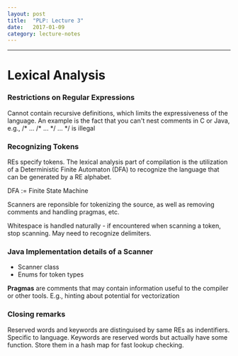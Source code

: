 ```yaml
---
layout: post
title:  "PLP: Lecture 3"
date:   2017-01-09
category: lecture-notes
---
```


<script type="text/javascript" async
  src="https://cdn.mathjax.org/mathjax/latest/MathJax.js?config=TeX-MML-AM_CHTML">
</script>

<script type="text/x-mathjax-config">
MathJax.Hub.Config({
  TeX: { equationNumbers: { autoNumber: "AMS" } },
  tex2jax: {inlineMath: [['$','$'], ['\\(','\\)']]}
});
</script>

---

# Lexical Analysis

### Restrictions on Regular Expressions

Cannot contain recursive definitions, which limits the expressiveness of the language. An example is the fact that you can't nest comments in C or Java, e.g., /* ... /* ... */ ... */ is illegal

### Recognizing Tokens

REs specify tokens. The lexical analysis part of compilation is the utilization of a Deterministic Finite Automaton (DFA) to recognize the language that can be generated by a RE alphabet. 

DFA := Finite State Machine 

Scanners are reponsible for tokenizing the source, as well as removing comments and handling pragmas, etc. 

Whitespace is handled naturally - if encountered when scanning a token, stop scanning. May need to recognize delimiters. 

### Java Implementation details of a Scanner

* Scanner class
* Enums for token types 

**Pragmas** are comments that may contain information useful to the compiler or other tools. E.g., hinting about potential for vectorization

### Closing remarks

Reserved words and keywords are distinguised by same REs as indentifiers. Specific to language. Keywords are reserved words but actually have some function. Store them in a hash map for fast lookup checking. 



